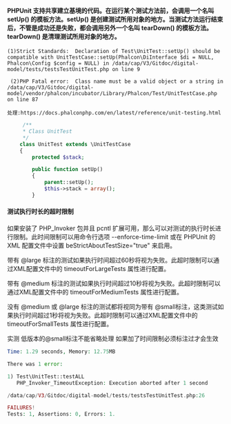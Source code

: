 #### PHPUnit 支持共享建立基境的代码。在运行某个测试方法前，会调用一个名叫 setUp() 的模板方法。setUp() 是创建测试所用对象的地方。当测试方法运行结束后，不管是成功还是失败，都会调用另外一个名叫 tearDown() 的模板方法。tearDown() 是清理测试所用对象的地方。

` (1)Strict Standards:  Declaration of Test\UnitTest::setUp() should be compatible with UnitTestCase::setUp(Phalcon\DiInterface $di = NULL, Phalcon\Config $config = NULL) in /data/cap/V3/Gitdoc/digital-model/tests/testsTestUnitTest.php on line 9 `

` (2)PHP Fatal error:  Class name must be a valid object or a string in /data/cap/V3/Gitdoc/digital-model/vendor/phalcon/incubator/Library/Phalcon/Test/UnitTestCase.php on line 87`

    处理:https://docs.phalconphp.com/en/latest/reference/unit-testing.html

```php
     /**
     * Class UnitTest
     */
    class UnitTest extends \UnitTestCase
    {
        protected $stack;

        public function setUp()
        {
            parent::setUp();
            $this->stack = array();
        }
```

#### 测试执行时长的超时限制
如果安装了 PHP_Invoker 包并且 pcntl 扩展可用，那么可以对测试的执行时长进行限制。此时间限制可以用命令行选项 --enforce-time-limit 或在 PHPUnit 的 XML 配置文件中设置 beStrictAboutTestSize="true" 来启用。

带有 @large 标注的测试如果执行时间超过60秒将视为失败。此超时限制可以通过XML配置文件中的 timeoutForLargeTests 属性进行配置。

带有 @medium 标注的测试如果执行时间超过10秒将视为失败。此超时限制可以通过XML配置文件中的 timeoutForMediumTests 属性进行配置。

没有 @medium 或 @large 标注的测试都将视同为带有 @small标注，这类测试如果执行时间超过1秒将视为失败。此超时限制可以通过XML配置文件中的 timeoutForSmallTests 属性进行配置。

实测 低版本的@small标注不能省略处理 如果加了时间限制必须标注过才会生效

```php
Time: 1.29 seconds, Memory: 12.75MB

There was 1 error:

1) Test\UnitTest::testALL
   PHP_Invoker_TimeoutException: Execution aborted after 1 second

/data/cap/V3/Gitdoc/digital-model/tests/testsTestUnitTest.php:26

FAILURES!
Tests: 1, Assertions: 0, Errors: 1.
```
